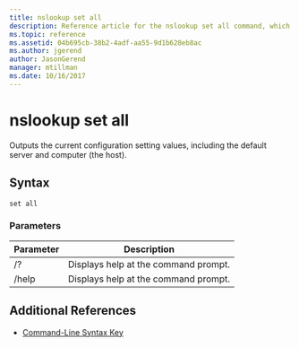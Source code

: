 ```yaml
---
title: nslookup set all
description: Reference article for the nslookup set all command, which outputs the current configuration setting values.
ms.topic: reference
ms.assetid: 04b695cb-38b2-4adf-aa55-9d1b628eb8ac
ms.author: jgerend
author: JasonGerend
manager: mtillman
ms.date: 10/16/2017
---
```


# nslookup set all

Outputs the current configuration setting values, including the default server and computer (the host).

## Syntax

```
set all
```

### Parameters

| Parameter | Description |
| --------- | ----------- |
| /? | Displays help at the command prompt. |
| /help | Displays help at the command prompt. |

## Additional References

- [Command-Line Syntax Key](command-line-syntax-key.md)

